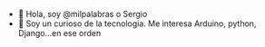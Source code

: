 - 👋 Hola, soy @milpalabras o Sergio
- 👀 Soy un curioso de la tecnologia. Me interesa Arduino, python, Django...en ese orden
